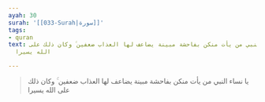 ```yaml
---
ayah: 30
surah: '[[033-Surah|سورة]]'
tags:
- quran
text: يا نساء النبي من يأت منكن بفاحشة مبينة يضاعف لها العذاب ضعفين ۚ وكان ذلك على
  الله يسيرا

---
```

> يا نساء النبي من يأت منكن بفاحشة مبينة يضاعف لها العذاب ضعفين ۚ وكان ذلك على الله يسيرا
